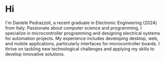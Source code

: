 # Hi
I'm Daniele Pedrazzoli, a recent graduate in Electronic Engineering (2024) from Italy.
Passionate about computer science and programming, I specialize in microcontroller programming
and designing electrical systems for automation projects.
My experience includes developing desktop, web, and mobile applications, particularly interfaces
for microcontroller boards.
I thrive on tackling new technological challenges and applying my skills to develop innovative solutions.